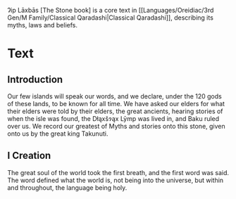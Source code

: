Ɂip Lāxbās [The Stone book] is a core text in [[Languages/Oreidiac/3rd Gen/M Family/Classical Qaradashi|Classical Qaradashi]], describing its myths, laws and beliefs.
# Text
## Introduction
Our few islands will speak our words, and we declare, under the 120 gods of these lands, to be known for all time. We have asked our elders for what their elders were told by their elders, the great ancients, hearing stories of when the isle was found, the Dłąxšɂąx Lȳmp was lived in, and Baku ruled over us. We record our greatest of Myths and stories onto this stone, given onto us by the great king Takunuti.
## **I** Creation
The great soul of the world took the first breath, and the first word was said.
The word defined what the world is, not being into the universe, but within and throughout, the language being holy.